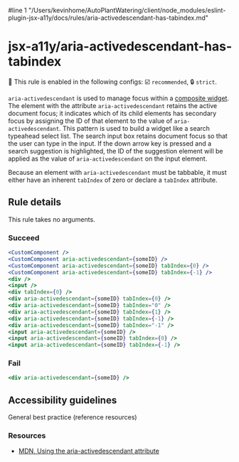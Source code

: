 #line 1 "/Users/kevinhome/AutoPlantWatering/client/node_modules/eslint-plugin-jsx-a11y/docs/rules/aria-activedescendant-has-tabindex.md"
# jsx-a11y/aria-activedescendant-has-tabindex

💼 This rule is enabled in the following configs: ☑️ `recommended`, 🔒 `strict`.

<!-- end auto-generated rule header -->

`aria-activedescendant` is used to manage focus within a [composite widget](https://www.w3.org/TR/wai-aria/#composite).
The element with the attribute `aria-activedescendant` retains the active document
focus; it indicates which of its child elements has secondary focus by assigning
the ID of that element to the value of `aria-activedescendant`. This pattern is
used to build a widget like a search typeahead select list. The search input box
retains document focus so that the user can type in the input. If the down arrow
key is pressed and a search suggestion is highlighted, the ID of the suggestion
element will be applied as the value of `aria-activedescendant` on the input
element.

Because an element with `aria-activedescendant` must be tabbable, it must either
have an inherent `tabIndex` of zero or declare a `tabIndex` attribute.

## Rule details

This rule takes no arguments.

### Succeed
```jsx
<CustomComponent />
<CustomComponent aria-activedescendant={someID} />
<CustomComponent aria-activedescendant={someID} tabIndex={0} />
<CustomComponent aria-activedescendant={someID} tabIndex={-1} />
<div />
<input />
<div tabIndex={0} />
<div aria-activedescendant={someID} tabIndex={0} />
<div aria-activedescendant={someID} tabIndex="0" />
<div aria-activedescendant={someID} tabIndex={1} />
<div aria-activedescendant={someID} tabIndex={-1} />
<div aria-activedescendant={someID} tabIndex="-1" />
<input aria-activedescendant={someID} />
<input aria-activedescendant={someID} tabIndex={0} />
<input aria-activedescendant={someID} tabIndex={-1} />
```

### Fail
```jsx
<div aria-activedescendant={someID} />
```

## Accessibility guidelines
General best practice (reference resources)

### Resources
- [MDN, Using the aria-activedescendant attribute](https://developer.mozilla.org/en-US/docs/Web/Accessibility/ARIA/ARIA_Techniques/Using_the_aria-activedescendant_attribute)
